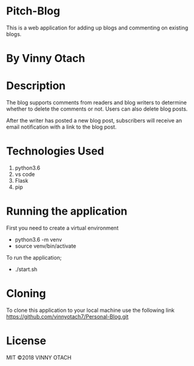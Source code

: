# Pitch-Blog
This is a web application for adding up blogs and commenting on existing blogs.

# By Vinny Otach

# Description
The blog supports comments from readers and blog writers to determine whether to delete the comments or not. Users can also delete blog posts.

After the writer has posted a new blog post, subscribers will receive an email notification with a link to the blog post.

# Technologies Used
<ol>
<li>python3.6</li>
<li>vs code</li>
<li>Flask</li>
<li>pip</li>
</ol>

# Running the application
First you need to create a virtual environment
<ul>
<li>python3.6 -m venv</li>
<li>source venv/bin/activate</li>
</ul>
To run the application;
<ul>
<li>./start.sh</li>
</ul>

# Cloning 
To clone this application to your local machine use the following link https://github.com/vinnyotach7/Personal-Blog.git

# License
MIT ©2018 VINNY OTACH

